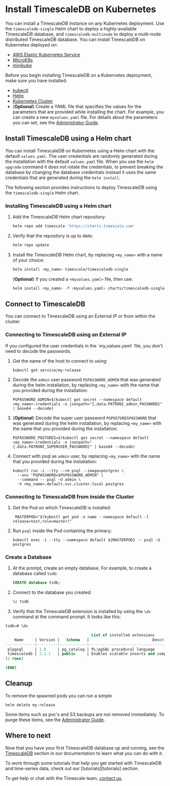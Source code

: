 # Install TimescaleDB on Kubernetes
You can install a TimescaleDB instance on any Kubernetes deployment. Use the `timescaledb-single` Helm chart to deploy a highly-available TimescaleDB database, and `timescaledb-multinode` to deploy a multi-node distributed TimescaleDB database. You can install TimescaleDB on Kubernetes deployed on:
* [AWS Elastic Kubernetes Service][aws-eks]
* [MicroK8s][microk8s-install]
* [minikube][minikube-install]

<highlight type="important">
Before you begin installing TimescaleDB on a Kubernetes deployment, make sure you have installed:

* [kubectl][kubectl-install]
* [Helm][helm-install]
* [Kubernetes Cluster][kubernetes-install]
* (**Optional**) Create a YAML file that specifies the values for the parameters that are provided while installing the chart. For example, you can create a new `myvalues.yaml` file. For details about the parameters you can set, see  the [Administrator Guide][admin-guide].

</highlight>

## Install TimescaleDB using a Helm chart
You can install TimescaleDB on Kubernetes using a Helm chart with the default `values.yaml`. The user credentials are randomly generated during the installation with the default `values.yaml` file.
When you use the `helm upgrade` command it does not rotate the credentials, to prevent breaking the database by changing the database credentials instead it uses the same credentials that are generated during the `helm install`.

The following section provides instructions to deploy TimescaleDB using the `timescaledb-single` Helm chart.
<procedure>

### Installing TimescaleDB using a Helm chart
1.  Add the TimescaleDB Helm chart repository:
    ```bash
    helm repo add timescale 'https://charts.timescale.com'
    ```
1.  Verify that the repository is up to date:
    ```bash
    helm repo update
    ```
1.  Install the TimescaleDB Helm chart, by replacing `<my_name>` with a name of your choice:
    ```bash
    helm install <my_name> timescale/timescaledb-single
    ```
    (**Optional**) If you created a `<myvalues.yaml>` file, then use:
    ```bash
    helm install <my_name> -f <myvalues.yaml> charts/timescaledb-single
    ```

</procedure> 

## Connect to TimescaleDB
You can connect to TimescaleDB using an External IP or from within the cluster.

<procedure>

### Connecting to TimescaleDB using an External IP

<highlight type="note">
If you configured the user credentials in the `my_values.yaml` file, you don't need to decode the passwords.

</highlight>

1. Get the name of the host to connect to using:
    ```console
    kubectl get service/my-release
    ```

1. Decode the `admin` user password `PGPASSWORD_ADMIN` that was generated during the helm installation, by replacing `<my_name>` with the name that you provided during the installation:
    ```console
    PGPASSWORD_ADMIN=$(kubectl get secret --namespace default <my_name>-credentials -o jsonpath="{.data.PATRONI_admin_PASSWORD}" | base64 --decode)
    ``` 

1. (**Optional**) Decode the super user password `PGPOSTGRESPASSWORD` that was generated during the helm installation, by replacing `<my_name>` with the name that you provided during the installation:
    ```console
    PGPASSWORD_POSTGRES=$(kubectl get secret --namespace default <my_name>-credentials -o jsonpath="{.data.PATRONI_SUPERUSER_PASSWORD}" | base64 --decode)
    ```

1. Connect with psql as `admin` user, by replacing `<my_name>` with the name that you provided during the installation:
    ```console
    kubectl run -i --tty --rm psql --image=postgres \
      --env "PGPASSWORD=$PGPASSWORD_ADMIN" \
      --command -- psql -U admin \
      -h <my_name>.default.svc.cluster.local postgres
    ```
    
</procedure>

<procedure>

### Connecting to TimescaleDB from inside the Cluster
1. Get the Pod on which TimescaleDB is installed:
   ```console
    MASTERPOD="$(kubectl get pod -o name --namespace default -l release=test,role=master)"
    ```

1. Run `psql` inside the Pod containing the primary:
    ```console
    kubectl exec -i --tty --namespace default ${MASTERPOD} -- psql -U postgres
    ```

</procedure>

### Create a Database

1.  At the prompt, create an empty database. For example, to create a database
    called `tsdb`:
    ```sql
    CREATE database tsdb;
    ```
1.  Connect to the database you created:
    ```sql
    \c tsdb
    ```
1. Verify that the TimescaleDB extension is installed by using the `\dx`
command at the command prompt. It looks like this:
```sql
tsdb=# \dx

                                      List of installed extensions
    Name     | Version |   Schema   |                            Description                            
-------------+---------+------------+-------------------------------------------------------------------
 plpgsql     | 1.0     | pg_catalog | PL/pgSQL procedural language
 timescaledb | 2.1.1   | public     | Enables scalable inserts and complex queries for time-series data
(2 rows)

(END)
```

## Cleanup

To remove the spawned pods you can run a simple
```console
helm delete my-release
```
Some items such as pvc's and S3 backups are not removed immediately.
To purge these items, see the [Administrator Guide][admin-guide].

## Where to next
Now that you have your first TimescaleDB database up and running, see
the [TimescaleDB][tsdb-docs] section in our documentation to learn what
you can do with it.

To work through some tutorials that help you get started with
TimescaleDB and time-series data, check out our [tutorials][tutorials] section.

To get help or chat with the Timescale team, [contact us][contact].


[kubectl-install]: https://kubernetes.io/docs/tasks/tools/
[kubernetes-install]: https://kubernetes.io/docs/setup/
[helm-install]: https://helm.sh/docs/intro/install/
[minikube-install]: https://minikube.sigs.k8s.io/docs/start/
[aws-eks]: https://docs.aws.amazon.com/eks/latest/userguide/getting-started.html
[microk8s-install]: https://microk8s.io/docs/getting-started
[contact]: https://www.timescale.com/contact
[tsdb-docs]: timescaledb/:currentVersion:/
[admin-guide]: https://github.com/timescale/timescaledb-kubernetes/blob/master/charts/timescaledb-single/admin-guide.md